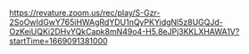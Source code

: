 https://revature.zoom.us/rec/play/S-Gzr-2SoOwIdGwY765iHWAgRdYDU1nQyPKYidgNl5z8UGQJd-OzKeiUQKi2DHvYQkCapk8mN49o4-H5.8eJPj3KKLXHAWA1V?startTime=1669091381000
